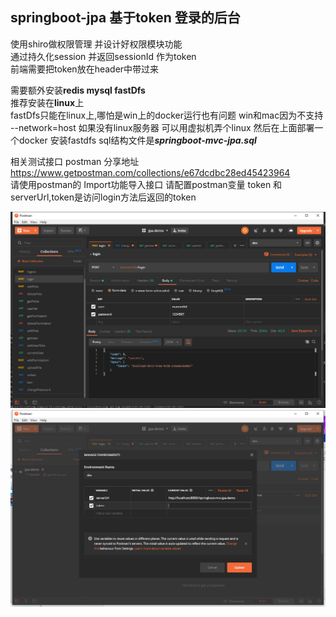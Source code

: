 ## springboot-jpa 基于token 登录的后台

使用shiro做权限管理 并设计好权限模块功能\
通过持久化session 并返回sessionId 作为token\
前端需要把token放在header中带过来


需要额外安装**redis mysql fastDfs**\
推荐安装在**linux**上\
fastDfs只能在linux上,哪怕是win上的docker运行也有问题 win和mac因为不支持 --network=host
如果没有linux服务器 可以用虚拟机弄个linux 然后在上面部署一个docker 安装fastdfs
sql结构文件是***springboot-mvc-jpa.sql***

相关测试接口 postman 分享地址 https://www.getpostman.com/collections/e67dcdbc28ed45423964  
请使用postman的 Import功能导入接口
请配置postman变量 token 和serverUrl,token是访问login方法后返回的token


![](截图/1.png)
![](截图/2.png)
